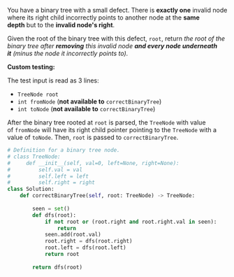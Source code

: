 You have a binary tree with a small defect. There is **exactly one** invalid node where its right child incorrectly points to another node at the **same depth** but to the **invalid node's right**.

Given the root of the binary tree with this defect, `root`, return _the root of the binary tree after **removing** this invalid node **and every node underneath it** (minus the node it incorrectly points to)._

**Custom testing:**

The test input is read as 3 lines:

-   `TreeNode root`
-   `int fromNode` (**not available to** `correctBinaryTree`)
-   `int toNode` (**not available to** `correctBinaryTree`)

After the binary tree rooted at `root` is parsed, the `TreeNode` with value of `fromNode` will have its right child pointer pointing to the `TreeNode` with a value of `toNode`. Then, `root` is passed to `correctBinaryTree`.

```python
# Definition for a binary tree node.
# class TreeNode:
#     def __init__(self, val=0, left=None, right=None):
#         self.val = val
#         self.left = left
#         self.right = right
class Solution:
    def correctBinaryTree(self, root: TreeNode) -> TreeNode:
        
        seen = set()
        def dfs(root):
            if not root or (root.right and root.right.val in seen):
                return
            seen.add(root.val)
            root.right = dfs(root.right)
            root.left = dfs(root.left)
            return root
            
        return dfs(root)
```